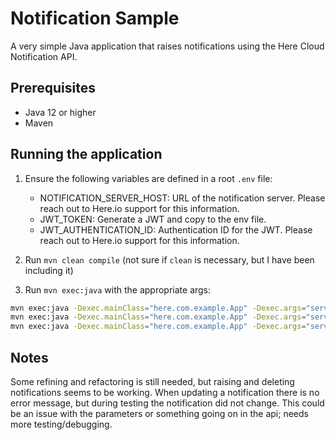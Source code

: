 # Notification Sample

A very simple Java application that raises notifications using the Here Cloud Notification API.

## Prerequisites

- Java 12 or higher
- Maven

## Running the application

1. Ensure the following variables are defined in a root `.env` file:
    - NOTIFICATION_SERVER_HOST: URL of the notification server. Please reach out to Here.io support for this information.
    - JWT_TOKEN: Generate a JWT and copy to the env file.
    - JWT_AUTHENTICATION_ID: Authentication ID for the JWT. Please reach out to Here.io support for this information.

2. Run `mvn clean compile` (not sure if `clean` is necessary, but I have been including it)

3. Run `mvn exec:java` with the appropriate args:

```bash
mvn exec:java -Dexec.mainClass="here.com.example.App" -Dexec.args="server {platform-name-uuid} newNotification"
mvn exec:java -Dexec.mainClass="here.com.example.App" -Dexec.args="server {platform-name-uuid} updateNotification={notification id}"
mvn exec:java -Dexec.mainClass="here.com.example.App" -Dexec.args="server {platform-name-uuid} deleteNotification={notification id}"

```

## Notes

Some refining and refactoring is still needed, but raising and deleting notifications seems to be
working. When updating a notification there is no error message, but during testing the 
notification did not change.  This could be an issue with the parameters or something going on 
in the api; needs more testing/debugging.